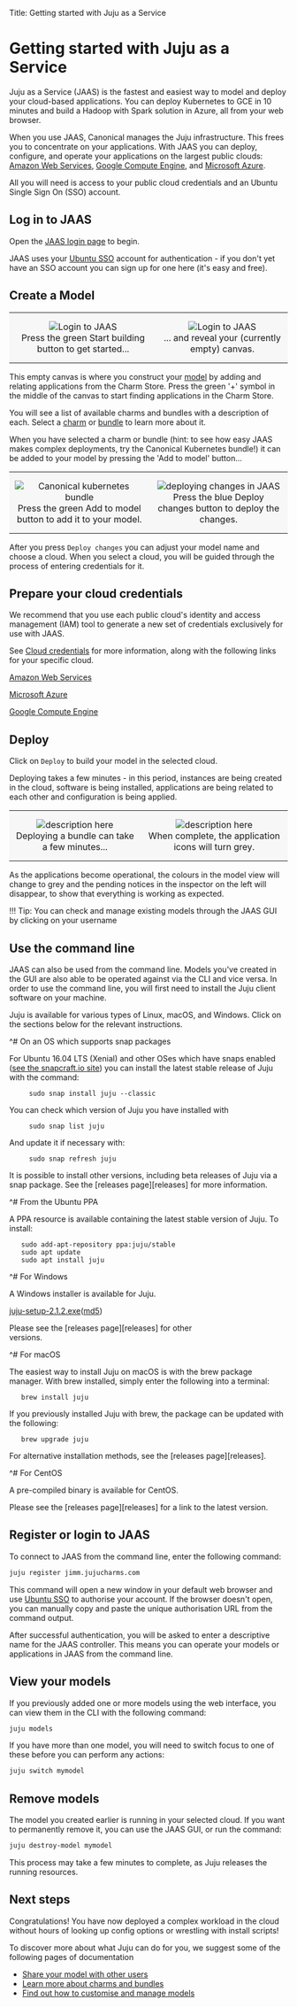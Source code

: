 Title: Getting started with Juju as a Service

# Getting started with Juju as a Service

Juju as a Service (JAAS) is the fastest and easiest way to model and deploy
your cloud-based applications. You can deploy Kubernetes to GCE in 10 minutes
and build a Hadoop with Spark solution in Azure, all from your web browser.

When you use JAAS, Canonical manages the Juju infrastructure. This frees you
to concentrate on your applications. With JAAS you can deploy, configure, and
operate your applications on the largest public clouds:
[Amazon Web Services][aws], [Google Compute Engine][gce], and [Microsoft Azure][azure].

All you will need is access to your public cloud credentials and an Ubuntu
Single Sign On (SSO) account.

## Log in to JAAS

Open the [JAAS login page][jaaslogin] to begin.

JAAS uses your [Ubuntu SSO][ubuntuSSO] account for authentication - if you
don't yet have an SSO account you can sign up for one here (it's easy and free).

## Create a Model

<style>
table th, table td {
    background: #f7f7f7;
    border: 0px solid;
    padding: 15px 10px;
}

table.logos {
    background: #f7f7f7;
    border: 0px solid;
    padding: 4px 4px;
}

table.logos th, table.logos td{
    align="center";
    valign="center";
    border: 8px;
    border-style: solid;
    border-color: #ffffff;
  }
</style>

<table width="500" border-width="0px" cellpadding="5">

<tr>

<td align="center" valign="center" border-width="0px" >
<img src="./media/jaas-login-1.png" alt="Login to JAAS" />
<br />
Press the green Start building button to get started...
</td>

<td align="center" valign="center" border-width="0px">
<img src="./media/jaas-login-2.png" alt="Login to JAAS" />
<br />
... and reveal your (currently empty) canvas.
</td>

</tr>

</table>


This empty canvas is where you construct your [model][models] by adding and
relating applications from the Charm Store. Press the green '+' symbol in the
middle of the canvas to start finding applications in the Charm Store.

You will see a list of available charms and bundles with a description of
each. Select a [charm][charms] or [bundle][bundles] to learn more about it.

When you have selected a charm or bundle (hint: to see how easy JAAS makes
complex deployments, try the Canonical Kubernetes bundle!) it can be added
to your model by pressing the 'Add to model' button...

<table width="500" border-width="0px" cellpadding="5">

<tr>

<td align="center" valign="center" border-width="0px" >
<img src="./media/jaas-kubernetes.png" alt="Canonical kubernetes bundle" />
<br />
Press the green Add to model button to add it to your model.
</td>

<td align="center" valign="center" border-width="0px">
<img src="./media/jaas-deploy-changes.png" alt="deploying changes in JAAS" />
<br />
Press the blue Deploy changes button to deploy the changes.
</td>

</tr>

</table>

After you press `Deploy changes` you can adjust your model name and choose a
cloud. When you select a cloud, you will be guided through
the process of entering credentials for it.

## Prepare your cloud credentials

We recommend that you use each public cloud's identity and access management
(IAM) tool to generate a new set of credentials exclusively for use with JAAS.

See [Cloud credentials][credentials] for more information, along with the
following links for your specific cloud.

[Amazon Web Services](./help-aws.html#credentials)

[Microsoft Azure](./help-azure.html#credentials)

[Google Compute Engine](./help-google.html#download-credentials)

## Deploy

Click on `Deploy` to build your model in the selected cloud.

Deploying takes a few minutes - in this period, instances are being
created in the cloud, software is being installed, applications are being
related to each other and configuration is being applied.

<table width="500" border-width="0px" cellpadding="5">

<tr>

<td align="center" valign="center" border-width="0px" >
<img src="./media/jaas-deploy-1.png" alt="description here" />
<br />
Deploying a bundle can take a few minutes...
</td>

<td align="center" valign="center" border-width="0px">
<img src="./media/jaas-deploy-2.png" alt="description here" />
<br />
When complete, the application icons will turn grey.
</td>

</tr>

</table>



As the applications become operational, the colours in the model view will
change to grey and the pending notices in the inspector on the left will
disappear, to show that everything is working as expected.

!!! Tip: You can check and manage existing models through the JAAS GUI by
clicking on your username

## Use the command line

JAAS can also be used from the command line. Models you've created in the GUI
are also able to be operated against via the CLI and vice versa. In order to
use the command line, you will first need to install the Juju client software
on your machine.

Juju is available for various types of Linux, macOS, and Windows.
Click on the sections below for the relevant instructions.


<style>
details  {
    padding-bottom: 6px;
}
</style>

^# On an OS which supports snap packages

   For Ubuntu 16.04 LTS (Xenial) and other OSes which have snaps enabled
   ([see the snapcraft.io site][snapcraft]) you can install the latest
   stable release of Juju with the command:

         sudo snap install juju --classic

   You can check which version of Juju you have installed with

         sudo snap list juju

   And update it if necessary with:

         sudo snap refresh juju

   It is possible to install other versions, including beta releases of
   Juju via a snap package. See the [releases page][releases] for more information.


^# From the Ubuntu PPA

   A PPA resource is available containing the latest stable version of
   Juju. To install:

       sudo add-apt-repository ppa:juju/stable
       sudo apt update
       sudo apt install juju

^# For Windows

   A Windows installer is available for Juju.

   [juju-setup-2.1.2.exe](https://launchpad.net/juju/2.1/2.1.2/+download/juju-setup-2.1.2.exe)([md5](https://launchpad.net/juju/2.1/2.1.2/+download/juju-setup-2.1.2.exe/+md5))

   Please see the [releases page][releases] for other  
   versions.

^# For macOS

   The easiest way to install Juju on macOS is with the brew package
   manager. With brew installed, simply enter the following into a
   terminal:

       brew install juju

   If you previously installed Juju with brew, the package can be
   updated with the following:

       brew upgrade juju

   For alternative installation methods, see the [releases page][releases].

^# For CentOS

   A pre-compiled binary is available for CentOS.

   Please see the [releases page][releases] for a link to the latest
   version.


## Register or login to JAAS

To connect to JAAS from the command line, enter the following command:

```bash
juju register jimm.jujucharms.com
```

This command will open a new window in your default web browser and use
[Ubuntu SSO][ubuntusso] to authorise your account. If the browser doesn't open,
you can manually copy and paste the unique authorisation URL from the command
output.

After successful authentication, you will be asked to enter a descriptive name
for the JAAS controller. This means you can operate your models or
applications in JAAS from the command line.

## View your models

If you previously added one or more models using the web interface, you can
view them in the CLI with the following command:

```bash
juju models
```

If you have more than one model, you will need to switch focus to one of these
before you can perform any actions:

```bash
juju switch mymodel
```

## Remove models

The model you created earlier is running in your selected cloud. If you want
to permanently remove it, you can use the JAAS GUI, or run the command:

```bash
juju destroy-model mymodel
```

This process may take a few minutes to complete, as Juju releases
the running resources.

## Next steps

Congratulations! You have now deployed a complex workload in the cloud without
hours of looking up config options or wrestling with install scripts!

To discover more about what Juju can do for you, we suggest some of the
following pages of documentation

 - [Share your model with other users][share]
 - [Learn more about charms and bundles][learn]
 - [Find out how to customise and manage models][customise]

[azure]: ./help-azure.html "Using the Microsoft Azure public cloud"
[aws]: ./help-aws.html "Using the Amazon Web Service public cloud"
[bundles]: ./charms-bundles.html "Introduction to bundles"
[charms]: ./charms.html "Introduction to charms"
[credentials]: ./credentials.html
[gce]: ./help-google.html "Using the Google Compute Engine public cloud"
[jaascli]: ./jaas-cli.html "Using JAAS from the command line"
[jaaslogin]: https://jujucharms.com/login "JAAS login page"
[models]: ./models.html "Introduction to Juju models"
[ubuntuSSO]: https://login.ubuntu.com/ "Ubuntu single sign on"
[users]: ./users-models.html "Users and models"
[gcedashboard]: https://console.cloud.google.com
[gcecredentials]: https://console.developers.google.com/apis/credentials
[share]: ./tut-users.html
[learn]: ./charms.html
[customise]: ./models.html
[snapcraft]: https://snapcraft.io

